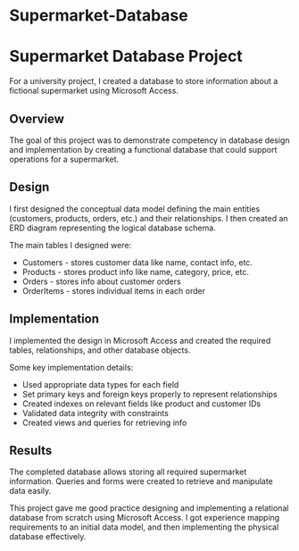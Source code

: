 # Supermarket-Database
# Supermarket Database Project

For a university project, I created a database to store information about a fictional supermarket using Microsoft Access.

## Overview

The goal of this project was to demonstrate competency in database design and implementation by creating a functional database that could support operations for a supermarket.

## Design

I first designed the conceptual data model defining the main entities (customers, products, orders, etc.) and their relationships. I then created an ERD diagram representing the logical database schema.

The main tables I designed were:

- Customers - stores customer data like name, contact info, etc.
- Products - stores product info like name, category, price, etc.
- Orders - stores info about customer orders
- OrderItems - stores individual items in each order

## Implementation

I implemented the design in Microsoft Access and created the required tables, relationships, and other database objects.

Some key implementation details:

- Used appropriate data types for each field
- Set primary keys and foreign keys properly to represent relationships
- Created indexes on relevant fields like product and customer IDs
- Validated data integrity with constraints
- Created views and queries for retrieving info

## Results

The completed database allows storing all required supermarket information. Queries and forms were created to retrieve and manipulate data easily.

This project gave me good practice designing and implementing a relational database from scratch using Microsoft Access. I got experience mapping requirements to an initial data model, and then implementing the physical database effectively.
